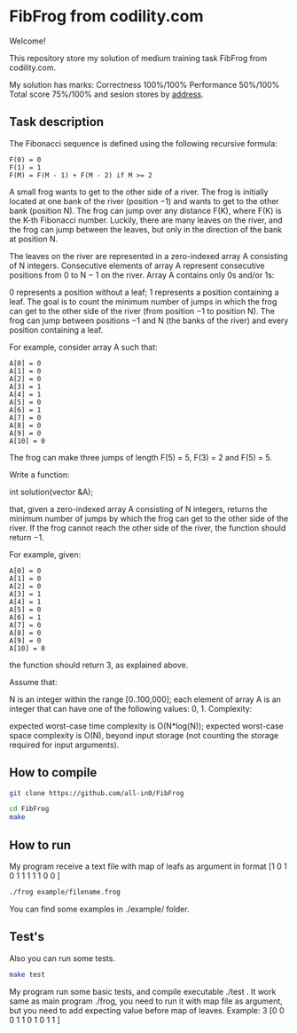 
# FibFrog from codility.com #

Welcome!

This repository store my solution of medium training task FibFrog from codility.com.

My solution has marks: Correctness 100%/100% Performance 50%/100% Total score 75%/100%
and sesion stores by [address](https://app.codility.com/demo/results/training8D3TEQ-GA5/).
 
## Task description ##

The Fibonacci sequence is defined using the following recursive formula:

    F(0) = 0
    F(1) = 1
    F(M) = F(M - 1) + F(M - 2) if M >= 2
A small frog wants to get to the other side of a river. The frog is initially located at one bank of the river (position −1) and wants to get to the other bank (position N). The frog can jump over any distance F(K), where F(K) is the K-th Fibonacci number. Luckily, there are many leaves on the river, and the frog can jump between the leaves, but only in the direction of the bank at position N.

The leaves on the river are represented in a zero-indexed array A consisting of N integers. Consecutive elements of array A represent consecutive positions from 0 to N − 1 on the river. Array A contains only 0s and/or 1s:

0 represents a position without a leaf;
1 represents a position containing a leaf.
The goal is to count the minimum number of jumps in which the frog can get to the other side of the river (from position −1 to position N). The frog can jump between positions −1 and N (the banks of the river) and every position containing a leaf.

For example, consider array A such that:

    A[0] = 0
    A[1] = 0
    A[2] = 0
    A[3] = 1
    A[4] = 1
    A[5] = 0
    A[6] = 1
    A[7] = 0
    A[8] = 0
    A[9] = 0
    A[10] = 0
The frog can make three jumps of length F(5) = 5, F(3) = 2 and F(5) = 5.

Write a function:

int solution(vector<int> &A);

that, given a zero-indexed array A consisting of N integers, returns the minimum number of jumps by which the frog can get to the other side of the river. If the frog cannot reach the other side of the river, the function should return −1.

For example, given:

    A[0] = 0
    A[1] = 0
    A[2] = 0
    A[3] = 1
    A[4] = 1
    A[5] = 0
    A[6] = 1
    A[7] = 0
    A[8] = 0
    A[9] = 0
    A[10] = 0
the function should return 3, as explained above.

Assume that:

N is an integer within the range [0..100,000];
each element of array A is an integer that can have one of the following values: 0, 1.
Complexity:

expected worst-case time complexity is O(N*log(N));
expected worst-case space complexity is O(N), beyond input storage (not counting the storage required for input arguments).

## How to compile ##

```bash
git clone https://github.com/all-in0/FibFrog

cd FibFrog
make
```

## How to run ##

My program receive a text file with map of leafs as argument in format [1 0 1 0 1 1 1 1 1 0 0 ]

```bash
./frog example/filename.frog
```

You can find some examples in ./example/ folder.

## Test's ##

Also you can run some tests.
```bash
make test
```

My program run some basic tests, and compile executable ./test . It work same as main program ./frog, you need to run it with map file as argument, but you need to add expecting value before map of leaves.
Example: 3 [0 0 0 1 1 0 1 0 1 1 ]
